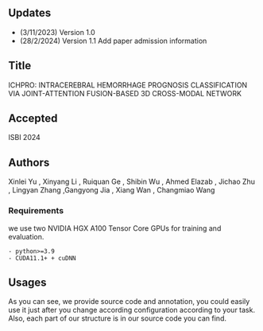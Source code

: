 

## Updates
- (3/11/2023) Version 1.0
- (28/2/2024) Version 1.1 Add paper admission information

## Title
ICHPRO: INTRACEREBRAL HEMORRHAGE PROGNOSIS CLASSIFICATION VIA JOINT-ATTENTION FUSION-BASED 3D CROSS-MODAL NETWORK

## Accepted 
ISBI 2024

## Authors

Xinlei Yu
, Xinyang Li
, Ruiquan Ge
, Shibin Wu
, Ahmed Elazab
, Jichao Zhu
, Lingyan Zhang
,Gangyong Jia
, Xiang Wan
, Changmiao Wang


### Requirements
we use two NVIDIA HGX A100 Tensor Core GPUs for training and evaluation. 
```
- python>=3.9
- CUDA11.1+ + cuDNN
```

## Usages

As you can see, we provide source code and annotation, you could easily use it just after you change according configuration according to your task. Also, each part of our structure is in our source code you can find.





